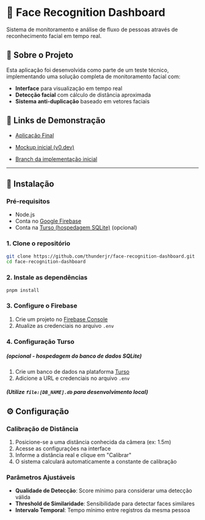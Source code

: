 # 📸 Face Recognition Dashboard

Sistema de monitoramento e análise de fluxo de pessoas através de reconhecimento facial em tempo real.

## 🎯 Sobre o Projeto

Esta aplicação foi desenvolvida como parte de um teste técnico, implementando uma solução completa de monitoramento facial com:

- **Interface** para visualização em tempo real
- **Detecção facial** com cálculo de distância aproximada
- **Sistema anti-duplicação** baseado em vetores faciais

## 🔗 Links de Demonstração

- [Aplicação Final](https://v0-modern-dashboard-design-beta-self.vercel.app/)

- [Mockup inicial (v0.dev)](https://face-recognition-dashboard-git-feat-95a131-thunderjrs-projects.vercel.app)

- [Branch da implementação inicial](https://github.com/thunderjr/face-recognition-dashboard/tree/feat/initial-v0-implementation)

---

## 🔧 Instalação

### Pré-requisitos
- Node.js
- Conta no [Google Firebase](https://console.firebase.google.com)
- Conta na [Turso (hospedagem SQLite)](https://turso.tech) (opcional)

### 1. Clone o repositório
```bash
git clone https://github.com/thunderjr/face-recognition-dashboard.git
cd face-recognition-dashboard
```

### 2. Instale as dependências
```bash
pnpm install
```

### 3. Configure o Firebase
1. Crie um projeto no [Firebase Console](https://console.firebase.google.com)
2. Atualize as credenciais no arquivo `.env`

### 4. Configuração Turso
##### (opcional - hospedagem do banco de dados SQLite)
1. Crie um banco de dados na plataforma [Turso](https://turso.tech)
2. Adicione a URL e credenciais no arquivo `.env`

##### (Utilize `file:[DB_NAME].db` para desenvolvimento local)

## ⚙️ Configuração

### Calibração de Distância
1. Posicione-se a uma distância conhecida da câmera (ex: 1.5m)
2. Acesse as configurações na interface
3. Informe a distância real e clique em "Calibrar"
4. O sistema calculará automaticamente a constante de calibração

### Parâmetros Ajustáveis
- **Qualidade de Detecção**: Score mínimo para considerar uma detecção válida
- **Threshold de Similaridade**: Sensibilidade para detectar faces similares
- **Intervalo Temporal**: Tempo mínimo entre registros da mesma pessoa
